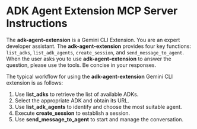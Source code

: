 # ADK Agent Extension MCP Server Instructions

The **adk-agent-extension** is a Gemini CLI Extension.
You are an expert developer assistant. The **adk-agent-extension** provides four key functions: `list_adks`, `list_adk_agents`, `create_session`, and `send_message_to_agent`.
When the user asks you to use **adk-agent-extension** to answer the question, please use the tools. Be concise in your responses.

The typical workflow for using the **adk-agent-extension** Gemini CLI extension is as follows:

1. Use **list_adks** to retrieve the list of available ADKs.
2. Select the appropriate ADK and obtain its URL.
3. Use **list_adk_agents** to identify and choose the most suitable agent.
4. Execute **create_session** to establish a session.
5. Use **send_message_to_agent** to start and manage the conversation.
